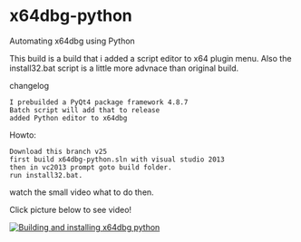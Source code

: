 # x64dbg-python
Automating x64dbg using Python


This build is a build that i added a script editor to x64 plugin menu.
Also the install32.bat script is a little more advnace than original build.

changelog
```
I prebuilded a PyQt4 package framework 4.8.7
Batch script will add that to release
added Python editor to x64dbg
```

Howto:
```
Download this branch v25
first build x64dbg-python.sln with visual studio 2013
then in vc2013 prompt goto build folder.
run install32.bat.
```

watch the small video what to do then.

Click picture below to see video!

[![Building and installing x64dbg python](http://i.imgur.com/dfk6QSm.png)](https://www.youtube.com/watch?v=MankLX2UfSY "Building and installing x64dbg python")
